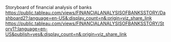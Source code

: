 Storyboard of financial analysis of banks
https://public.tableau.com/views/FINANCIALANALYSISOFBANKSSTORY/Dashboard2?:language=en-US&:display_count=n&:origin=viz_share_link
https://public.tableau.com/views/FINANCIALANALYSISOFBANKSSTORY/Story1?:language=en-US&publish=yes&:display_count=n&:origin=viz_share_link
